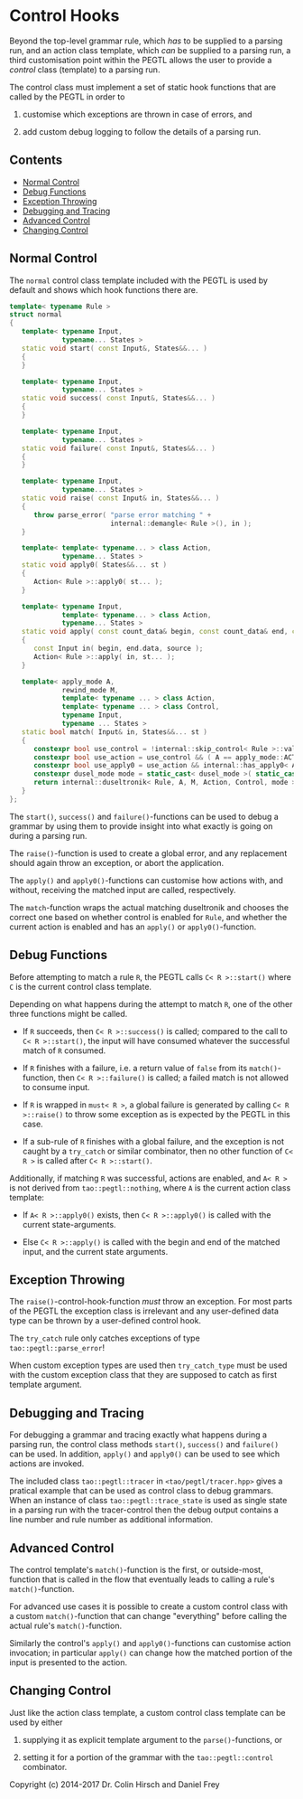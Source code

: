 # Control Hooks

Beyond the top-level grammar rule, which *has* to be supplied to a parsing run, and an action class template, which *can* be supplied to a parsing run, a third customisation point within the PEGTL allows the user to provide a *control* class (template) to a parsing run.

The control class must implement a set of static hook functions that are called by the PEGTL in order to

1. customise which exceptions are thrown in case of errors, and

2. add custom debug logging to follow the details of a parsing run.

## Contents

* [Normal Control](#normal-control)
* [Debug Functions](#debug-functions)
* [Exception Throwing](#exception-throwing)
* [Debugging and Tracing](#debugging-and-tracing)
* [Advanced Control](#advanced-control)
* [Changing Control](#changing-control)

## Normal Control

The `normal` control class template included with the PEGTL is used by default and shows which hook functions there are.

```c++
template< typename Rule >
struct normal
{
   template< typename Input,
             typename... States >
   static void start( const Input&, States&&... )
   {
   }

   template< typename Input,
             typename... States >
   static void success( const Input&, States&&... )
   {
   }

   template< typename Input,
             typename... States >
   static void failure( const Input&, States&&... )
   {
   }

   template< typename Input,
             typename... States >
   static void raise( const Input& in, States&&... )
   {
      throw parse_error( "parse error matching " +
                         internal::demangle< Rule >(), in );
   }

   template< template< typename... > class Action,
             typename... States >
   static void apply0( States&&... st )
   {
      Action< Rule >::apply0( st... );
   }

   template< typename Input,
             template< typename... > class Action,
             typename... States >
   static void apply( const count_data& begin, const count_data& end, const char* source, States&&... st )
   {
      const Input in( begin, end.data, source );
      Action< Rule >::apply( in, st... );
   }

   template< apply_mode A,
             rewind_mode M,
             template< typename ... > class Action,
             template< typename ... > class Control,
             typename Input,
             typename ... States >
   static bool match( Input& in, States&&... st )
   {
      constexpr bool use_control = !internal::skip_control< Rule >::value;
      constexpr bool use_action = use_control && ( A == apply_mode::ACTION ) && ( !is_nothing< Action, Rule >::value );
      constexpr bool use_apply0 = use_action && internal::has_apply0< Action< Rule >, internal::type_list< States... > >::value;
      constexpr dusel_mode mode = static_cast< dusel_mode >( static_cast< char >( use_control ) + static_cast< char >( use_action ) + static_cast< char >( use_apply0 ) );
      return internal::duseltronik< Rule, A, M, Action, Control, mode >::match( in, st... );
   }
};
```

The `start()`, `success()` and `failure()`-functions can be used to debug a grammar by using them to provide insight into what exactly is going on during a parsing run.

The `raise()`-function is used to create a global error, and any replacement should again throw an exception, or abort the application.

The `apply()` and `apply0()`-functions can customise how actions with, and without, receiving the matched input are called, respectively.

The `match`-function wraps the actual matching duseltronik and chooses the correct one based on whether control is enabled for `Rule`, and whether the current action is enabled and has an `apply()` or `apply0()`-function.

## Debug Functions

Before attempting to match a rule `R`, the PEGTL calls `C< R >::start()` where `C` is the current control class template.

Depending on what happens during the attempt to match `R`, one of the other three functions might be called.

- If `R` succeeds, then `C< R >::success()` is called; compared to the call to `C< R >::start()`, the input will have consumed whatever the successful match of `R` consumed.

- If `R` finishes with a failure, i.e. a return value of `false` from its `match()`-function, then `C< R >::failure()` is called; a failed match is not allowed to consume input.

- If `R` is wrapped in `must< R >`, a global failure is generated by calling `C< R >::raise()` to throw some exception as is expected by the PEGTL in this case.

- If a sub-rule of `R` finishes with a global failure, and the exception is not caught by a `try_catch` or similar combinator, then no other function of `C< R >` is called after `C< R >::start()`.

Additionally, if matching `R` was successful, actions are enabled, and `A< R >` is not derived from `tao::pegtl::nothing`, where `A` is the current action class template:

- If `A< R >::apply0()` exists, then `C< R >::apply0()` is called with the current state-arguments.

- Else `C< R >::apply()` is called with the begin and end of the matched input, and the current state arguments.

## Exception Throwing

The `raise()`-control-hook-function *must* throw an exception.
For most parts of the PEGTL the exception class is irrelevant and any user-defined data type can be thrown by a user-defined control hook.

The `try_catch` rule only catches exceptions of type `tao::pegtl::parse_error`!

When custom exception types are used then `try_catch_type` must be used with the custom exception class that they are supposed to catch as first template argument.

## Debugging and Tracing

For debugging a grammar and tracing exactly what happens during a parsing run, the control class methods `start()`, `success()` and `failure()` can be used.
In addition, `apply()` and `apply0()` can be used to see which actions are invoked.

The included class `tao::pegtl::tracer` in `<tao/pegtl/tracer.hpp>` gives a pratical example that can be used as control class to debug grammars.
When an instance of class `tao::pegtl::trace_state` is used as single state in a parsing run with the tracer-control then the debug output contains a line number and rule number as additional information.

## Advanced Control

The control template's `match()`-function is the first, or outside-most, function that is called in the flow that eventually leads to calling a rule's `match()`-function.

For advanced use cases it is possible to create a custom control class with a custom `match()`-function that can change "everything" before calling the actual rule's `match()`-function.

Similarly the control's `apply()` and `apply0()`-functions can customise action invocation; in particular `apply()` can change how the matched portion of the input is presented to the action.

## Changing Control

Just like the action class template, a custom control class template can be used by either

1. supplying it as explicit template argument to the `parse()`-functions, or

2. setting it for a portion of the grammar with the `tao::pegtl::control` combinator.

Copyright (c) 2014-2017 Dr. Colin Hirsch and Daniel Frey

